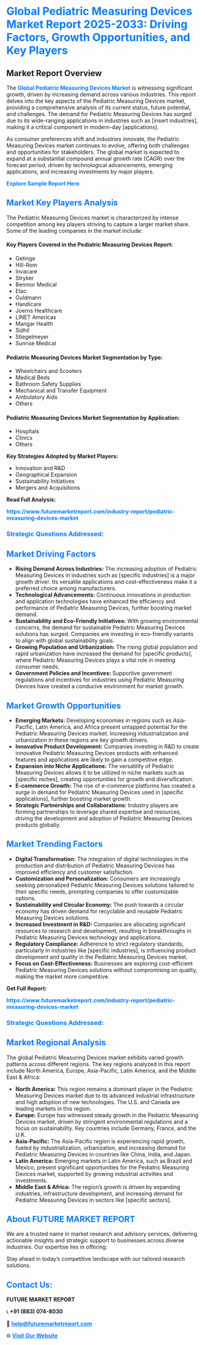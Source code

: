 <h1 style="color: #007BFF;">Global Pediatric Measuring Devices Market Report 2025-2033: Driving Factors, Growth Opportunities, and Key Players</h1>

<section id="overview">
<h2>Market Report Overview</h2>
<p>The <a href="https://www.futuremarketreport.com/industry-report/pediatric-measuring-devices-market" style="color: #007BFF; text-decoration: none;"><strong>Global Pediatric Measuring Devices Market</strong></a> is witnessing significant growth, driven by increasing demand across various industries. This report delves into the key aspects of the Pediatric Measuring Devices market, providing a comprehensive analysis of its current status, future potential, and challenges. The demand for Pediatric Measuring Devices has surged due to its wide-ranging applications in industries such as [insert industries], making it a critical component in modern-day [applications].</p>
<p>As consumer preferences shift and industries innovate, the Pediatric Measuring Devices market continues to evolve, offering both challenges and opportunities for stakeholders. The global market is expected to expand at a substantial compound annual growth rate (CAGR) over the forecast period, driven by technological advancements, emerging applications, and increasing investments by major players.</p>
</section>

<section id="overview">
<p><a href="https://www.futuremarketreport.com/request-sample/reportId=36218" style="color: #007BFF; text-decoration: none;"><strong>Explore Sample Report Here</strong></a></p>
</section>

<section id="key-players">
<h2 style="color: #007BFF;">Market Key Players Analysis</h2>
<p>The Pediatric Measuring Devices market is characterized by intense competition among key players striving to capture a larger market share. Some of the leading companies in the market include:</p>
<h4>Key Players Covered in the Pediatric Measuring Devices Report:</h4>
<ul><li>Getinge</li><li>Hill-Rom</li><li>Invacare</li><li>Stryker</li><li>Benmor Medical</li><li>Etac</li><li>Guldmann</li><li>Handicare</li><li>Joerns Healthcare</li><li>LINET Americas</li><li>Mangar Health</li><li>Sidhil</li><li>Stiegelmeyer</li><li>Sunrise Medical</li></ul>
<h4>Pediatric Measuring Devices Market Segmentation by Type:</h4>
<ul><li>Wheelchairs and Scooters</li><li>Medical Beds</li><li>Bathroom Safety Supplies</li><li>Mechanical and Transfer Equipment</li><li>Ambulatory Aids</li><li>Others</li></ul>

<h4>Pediatric Measuring Devices Market Segmentation by Application:</h4>
<ul><li>Hospitals</li><li>Clinics</li><li>Others</li></ul>
<p><strong>Key Strategies Adopted by Market Players:</strong></p>
<ul>
<li>Innovation and R&D</li>
<li>Geographical Expansion</li>
<li>Sustainability Initiatives</li>
<li>Mergers and Acquisitions</li>
</ul>
</section>

<section>
<p><strong>Read Full Analysis: </strong></p><a href="https://www.futuremarketreport.com/industry-report/pediatric-measuring-devices-market" style="color: #007BFF; text-decoration: none;"><strong>https://www.futuremarketreport.com/industry-report/pediatric-measuring-devices-market</strong></a>
<h3 style="color: #007BFF;">Strategic Questions Addressed:</h3>
</section>

<section id="driving-factors">
<h2 style="color: #007BFF;">Market Driving Factors</h2>
<ul>
<li><strong>Rising Demand Across Industries:</strong> The increasing adoption of Pediatric Measuring Devices in industries such as [specific industries] is a major growth driver. Its versatile applications and cost-effectiveness make it a preferred choice among manufacturers.</li>
<li><strong>Technological Advancements:</strong> Continuous innovations in production and application technologies have enhanced the efficiency and performance of Pediatric Measuring Devices, further boosting market demand.</li>
<li><strong>Sustainability and Eco-Friendly Initiatives:</strong> With growing environmental concerns, the demand for sustainable Pediatric Measuring Devices solutions has surged. Companies are investing in eco-friendly variants to align with global sustainability goals.</li>
<li><strong>Growing Population and Urbanization:</strong> The rising global population and rapid urbanization have increased the demand for [specific products], where Pediatric Measuring Devices plays a vital role in meeting consumer needs.</li>
<li><strong>Government Policies and Incentives:</strong> Supportive government regulations and incentives for industries using Pediatric Measuring Devices have created a conducive environment for market growth.</li>
</ul>
</section>

<section id="growth-opportunities">
<h2 style="color: #007BFF;">Market Growth Opportunities</h2>
<ul>
<li><strong>Emerging Markets:</strong> Developing economies in regions such as Asia-Pacific, Latin America, and Africa present untapped potential for the Pediatric Measuring Devices market. Increasing industrialization and urbanization in these regions are key growth drivers.</li>
<li><strong>Innovative Product Development:</strong> Companies investing in R&D to create innovative Pediatric Measuring Devices products with enhanced features and applications are likely to gain a competitive edge.</li>
<li><strong>Expansion into Niche Applications:</strong> The versatility of Pediatric Measuring Devices allows it to be utilized in niche markets such as [specific niches], creating opportunities for growth and diversification.</li>
<li><strong>E-commerce Growth:</strong> The rise of e-commerce platforms has created a surge in demand for Pediatric Measuring Devices used in [specific applications], further boosting market growth.</li>
<li><strong>Strategic Partnerships and Collaborations:</strong> Industry players are forming partnerships to leverage shared expertise and resources, driving the development and adoption of Pediatric Measuring Devices products globally.</li>
</ul>
</section>

<section id="trending-factors">
<h2 style="color: #007BFF;">Market Trending Factors</h2>
<ul>
<li><strong>Digital Transformation:</strong> The integration of digital technologies in the production and distribution of Pediatric Measuring Devices has improved efficiency and customer satisfaction.</li>
<li><strong>Customization and Personalization:</strong> Consumers are increasingly seeking personalized Pediatric Measuring Devices solutions tailored to their specific needs, prompting companies to offer customizable options.</li>
<li><strong>Sustainability and Circular Economy:</strong> The push towards a circular economy has driven demand for recyclable and reusable Pediatric Measuring Devices solutions.</li>
<li><strong>Increased Investment in R&D:</strong> Companies are allocating significant resources to research and development, resulting in breakthroughs in Pediatric Measuring Devices technology and applications.</li>
<li><strong>Regulatory Compliance:</strong> Adherence to strict regulatory standards, particularly in industries like [specific industries], is influencing product development and quality in the Pediatric Measuring Devices market.</li>
<li><strong>Focus on Cost-Effectiveness:</strong> Businesses are exploring cost-efficient Pediatric Measuring Devices solutions without compromising on quality, making the market more competitive.</li>
</ul>
</section>

<section>
<p><strong>Get Full Report: </strong></p><a href="https://www.futuremarketreport.com/industry-report/pediatric-measuring-devices-market" style="color: #007BFF; text-decoration: none;"><strong>https://www.futuremarketreport.com/industry-report/pediatric-measuring-devices-market</strong></a>
<h3 style="color: #007BFF;">Strategic Questions Addressed:</h3>
</section>


<section id="regional-analysis">
<h2 style="color: #007BFF;">Market Regional Analysis</h2>
<p>The global Pediatric Measuring Devices market exhibits varied growth patterns across different regions. The key regions analyzed in this report include North America, Europe, Asia-Pacific, Latin America, and the Middle East & Africa:</p>
<ul>
<li><strong>North America:</strong> This region remains a dominant player in the Pediatric Measuring Devices market due to its advanced industrial infrastructure and high adoption of new technologies. The U.S. and Canada are leading markets in this region.</li>
<li><strong>Europe:</strong> Europe has witnessed steady growth in the Pediatric Measuring Devices market, driven by stringent environmental regulations and a focus on sustainability. Key countries include Germany, France, and the U.K.</li>
<li><strong>Asia-Pacific:</strong> The Asia-Pacific region is experiencing rapid growth, fueled by industrialization, urbanization, and increasing demand for Pediatric Measuring Devices in countries like China, India, and Japan.</li>
<li><strong>Latin America:</strong> Emerging markets in Latin America, such as Brazil and Mexico, present significant opportunities for the Pediatric Measuring Devices market, supported by growing industrial activities and investments.</li>
<li><strong>Middle East & Africa:</strong> The region’s growth is driven by expanding industries, infrastructure development, and increasing demand for Pediatric Measuring Devices in sectors like [specific sectors].</li>
</ul>
</section>

<footer>
<h2 style="color: #007BFF;">About FUTURE MARKET REPORT</h2>
<p>We are a trusted name in market research and advisory services, delivering actionable insights and strategic support to businesses across diverse industries. Our expertise lies in offering:</p>

<p>Stay ahead in today’s competitive landscape with our tailored research solutions.</p>

<h2 style="color: #007BFF;">Contact Us:</h2>
<p><strong>FUTURE MARKET REPORT</strong></p>
<p>📞 <strong>+91 (883) 074-8030</strong></p>
<p>📧 <strong><a href="mailto:help@futuremarketreport.com" style="color: #007BFF;">help@futuremarketreport.com</a></strong></p>
<p>🌐 <strong><a href="https://www.futuremarketreport.com/" style="color: #007BFF;">Visit Our Website</a></strong></p>
</footer>